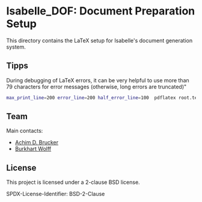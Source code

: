 # Isabelle_DOF: Document Preparation Setup

This directory contains the LaTeX setup for Isabelle's 
document generation system. 


## Tipps

During debugging of LaTeX errors, it can be very helpful to use 
more than 79 characters for error messages (otherwise, long errors
are truncated)"
``` bash
max_print_line=200 error_line=200 half_error_line=100  pdflatex root.tex
```

## Team

Main contacts:
* [Achim D. Brucker](http://www.brucker.ch/)
* [Burkhart Wolff](https://www.lri.fr/~wolff/)

## License

This project is licensed under a 2-clause BSD license.

SPDX-License-Identifier: BSD-2-Clause
